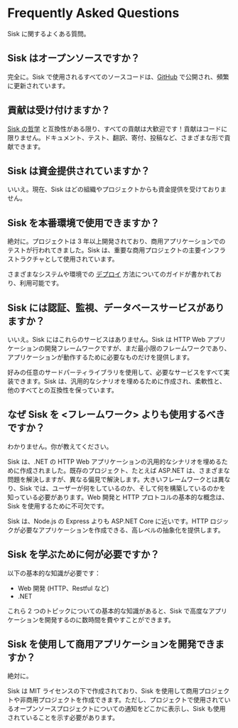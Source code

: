 # Frequently Asked Questions

Sisk に関するよくある質問。

## Sisk はオープンソースですか？

完全に。Sisk で使用されるすべてのソースコードは、[GitHub](https://github.com/sisk-http) で公開され、頻繁に更新されています。

## 貢献は受け付けますか？

[Sisk の哲学](/) と互換性がある限り、すべての貢献は大歓迎です！貢献はコードに限りません。ドキュメント、テスト、翻訳、寄付、投稿など、さまざまな形で貢献できます。

## Sisk は資金提供されていますか？

いいえ。現在、Sisk はどの組織やプロジェクトからも資金提供を受けておりません。

## Sisk を本番環境で使用できますか？

絶対に。プロジェクトは 3 年以上開発されており、商用アプリケーションでのテストが行われてきました。Sisk は、重要な商用プロジェクトの主要インフラストラクチャとして使用されています。

さまざまなシステムや環境での [デプロイ](/docs/jp/deploying) 方法についてのガイドが書かれており、利用可能です。

## Sisk には認証、監視、データベースサービスがありますか？

いいえ。Sisk にはこれらのサービスはありません。Sisk は HTTP Web アプリケーションの開発フレームワークですが、まだ最小限のフレームワークであり、アプリケーションが動作するために必要なものだけを提供します。

好みの任意のサードパーティライブラリを使用して、必要なサービスをすべて実装できます。Sisk は、汎用的なシナリオを埋めるために作成され、柔軟性と、他のすべてとの互換性を保っています。

## なぜ Sisk を <フレームワーク> よりも使用するべきですか？

わかりません。你が教えてください。

Sisk は、.NET の HTTP Web アプリケーションの汎用的なシナリオを埋めるために作成されました。既存のプロジェクト、たとえば ASP.NET は、さまざまな問題を解決しますが、異なる偏見で解決します。大きいフレームワークとは異なり、Sisk では、ユーザーが何をしているのか、そして何を構築しているのかを知っている必要があります。Web 開発と HTTP プロトコルの基本的な概念は、Sisk を使用するために不可欠です。

Sisk は、Node.js の Express よりも ASP.NET Core に近いです。HTTP ロジックが必要なアプリケーションを作成できる、高レベルの抽象化を提供します。

## Sisk を学ぶために何が必要ですか？

以下の基本的な知識が必要です：

- Web 開発 (HTTP、Restful など)
- .NET

これら 2 つのトピックについての基本的な知識があると、Sisk で高度なアプリケーションを開発するのに数時間を費やすことができます。

## Sisk を使用して商用アプリケーションを開発できますか？

絶対に。

Sisk は MIT ライセンスの下で作成されており、Sisk を使用して商用プロジェクトや非商用プロジェクトを作成できます。ただし、プロジェクトで使用されているオープンソースプロジェクトについての通知をどこかに表示し、Sisk も使用されていることを示す必要があります。